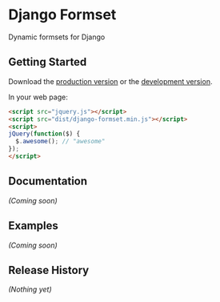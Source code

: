 # Django Formset

Dynamic formsets for Django

## Getting Started
Download the [production version][min] or the [development version][max].

[min]: https://raw.github.com/markus/jquery.django-formset/master/dist/django-formset.min.js
[max]: https://raw.github.com/markus/jquery.django-formset/master/dist/django-formset.js

In your web page:

```html
<script src="jquery.js"></script>
<script src="dist/django-formset.min.js"></script>
<script>
jQuery(function($) {
  $.awesome(); // "awesome"
});
</script>
```

## Documentation
_(Coming soon)_

## Examples
_(Coming soon)_

## Release History
_(Nothing yet)_
